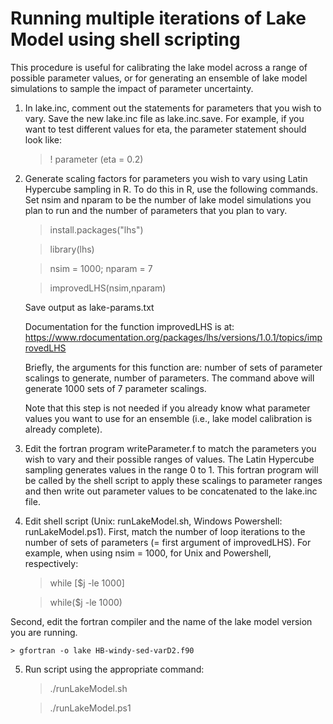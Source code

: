 # Running multiple iterations of Lake Model using shell scripting
This procedure is useful for calibrating the lake model across a range of possible parameter values, or for generating an ensemble of lake model simulations to sample the impact of parameter uncertainty.

1. In lake.inc, comment out the statements for parameters that you wish to vary. Save the new lake.inc file as lake.inc.save. For example, if you want to test different values for eta, the parameter statement should look like:

   > !      parameter (eta = 0.2) 

2. Generate scaling factors for parameters you wish to vary using Latin Hypercube sampling in R. To do this in R, use the following commands. Set nsim and nparam to be the number of lake model simulations you plan to run and the number of parameters that you plan to vary.

   > install.packages("lhs")
   
   > library(lhs)
   
   > nsim = 1000; nparam = 7
   
   > improvedLHS(nsim,nparam)
   
   Save output as lake-params.txt
   
   Documentation for the function improvedLHS is at: https://www.rdocumentation.org/packages/lhs/versions/1.0.1/topics/improvedLHS

   Briefly, the arguments for this function are: number of sets of parameter scalings to generate, number of parameters. The command above will generate 1000 sets of 7 parameter scalings. 
   
   Note that this step is not needed if you already know what parameter values you want to use for an ensemble (i.e., lake model calibration is already complete).

3. Edit the fortran program writeParameter.f to match the parameters you wish to vary and their possible ranges of values. The Latin Hypercube sampling generates values in the range 0 to 1. This fortran program will be called by the shell script to apply these scalings to parameter ranges and then write out parameter values to be concatenated to the lake.inc file.

4. Edit shell script (Unix: runLakeModel.sh, Windows Powershell: runLakeModel.ps1). First, match the number of loop iterations to the number of sets of parameters (= first argument of improvedLHS). For example, when using nsim = 1000, for Unix and Powershell, respectively:

    > while [$j -le 1000]

    > while($j -le 1000)
   
 Second, edit the fortran compiler and the name of the lake model version you are running. 
 
    > gfortran -o lake HB-windy-sed-varD2.f90

5. Run script using the appropriate command:

    > ./runLakeModel.sh
    
    > ./runLakeModel.ps1

